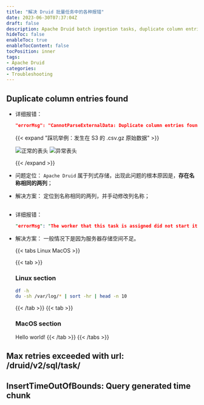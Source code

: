 ```yaml
---
title: "解决 Druid 批量任务中的各种报错"
date: 2023-06-30T07:37:04Z
draft: false
description: Apache Druid batch ingestion tasks, duplicate column entries found
hideToc: false
enableToc: true
enableTocContent: false
tocPosition: inner
tags:
- Apache Druid
categories:
- Troubleshooting
---
```


## Duplicate column entries found

- 详细报错：
  ```json
  "errorMsg": "CannotParseExternalData: Duplicate column entries found : [0, Facebook]"
  ```

  {{< expand "踩坑举例：发生在 S3 的 .csv.gz 原始数据" >}}

  <img src='/images/posts/duplicate_column_entries_normal.png' alt='正常的表头'>

  <img src='/images/posts/duplicate_column_entries_err.png' alt='异常表头'>

  {{< /expand >}}


- 问题定位：
  `Apache Druid` 属于列式存储，出现此问题的根本原因是，**存在名称相同的两列**；

- 解决方案：
  定位到名称相同的两列，并手动修改列名称；

## 

- 详细报错：
  ```prolog
  "errorMsg": "The worker that this task is assigned did not start it in timeout[PT5M]. See overlord and middleMana..."
  ```

- 解决方案：
  一般情况下是因为服务器存储空间不足。

  {{< tabs Linux MacOS >}}

    {{< tab >}}

    ### Linux section

    ```bash
    df -h
    du -sh /var/log/* | sort -hr | head -n 10
    ```

    {{< /tab >}}
    {{< tab >}}

    ### MacOS section

    Hello world!
    {{< /tab >}}
  {{< /tabs >}}

## Max retries exceeded with url: /druid/v2/sql/task/



## InsertTimeOutOfBounds: Query generated time chunk
